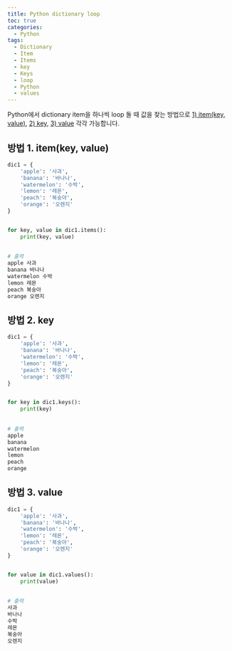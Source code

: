 ```yaml
---
title: Python dictionary loop
toc: true
categories:
  - Python
tags:
  - Dictionary
  - Item
  - Items
  - key
  - Keys
  - loop
  - Python
  - values
---
```


Python에서 dictionary item을 하나씩 loop 돌 때 값을 찾는 방법으로 <u>1) item(key, value)</u>, <u>2) key</u>, <u>3) value</u> 각각 가능합니다.

## **방법 1. item(key, value)**

```python
dic1 = {
    'apple': '사과',
    'banana': '바나나',
    'watermelon': '수박',
    'lemon': '레몬',
    'peach': '복숭아',
    'orange': '오렌지'
}


for key, value in dic1.items():
    print(key, value)
    
    
# 출력
apple 사과
banana 바나나
watermelon 수박
lemon 레몬
peach 복숭아
orange 오렌지
```

## **방법 2. key**

```python
dic1 = {
    'apple': '사과',
    'banana': '바나나',
    'watermelon': '수박',
    'lemon': '레몬',
    'peach': '복숭아',
    'orange': '오렌지'
}


for key in dic1.keys():
    print(key)
    
    
# 출력
apple
banana
watermelon
lemon
peach
orange
```

## **방법 3. value**

```python
dic1 = {
    'apple': '사과',
    'banana': '바나나',
    'watermelon': '수박',
    'lemon': '레몬',
    'peach': '복숭아',
    'orange': '오렌지'
}


for value in dic1.values():
    print(value)
    
    
# 출력
사과
바나나
수박
레몬
복숭아
오렌지
```

 

